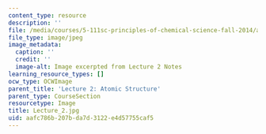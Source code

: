 ```yaml
---
content_type: resource
description: ''
file: /media/courses/5-111sc-principles-of-chemical-science-fall-2014/aafc786b207bda7d3122e4d57755caf5_Lecture_2.jpg
file_type: image/jpeg
image_metadata:
  caption: ''
  credit: ''
  image-alt: Image excerpted from Lecture 2 Notes
learning_resource_types: []
ocw_type: OCWImage
parent_title: 'Lecture 2: Atomic Structure'
parent_type: CourseSection
resourcetype: Image
title: Lecture_2.jpg
uid: aafc786b-207b-da7d-3122-e4d57755caf5
---
```

